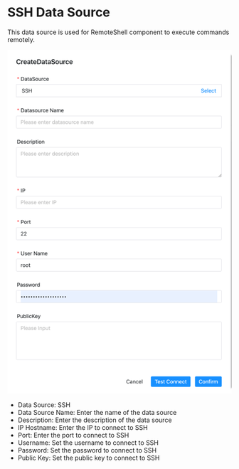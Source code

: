 # SSH Data Source

This data source is used for RemoteShell component to execute commands remotely.

![sh](../../../../img/new_ui/dev/datasource/ssh.png)

- Data Source: SSH
- Data Source Name: Enter the name of the data source
- Description: Enter the description of the data source
- IP Hostname: Enter the IP to connect to SSH
- Port: Enter the port to connect to SSH
- Username: Set the username to connect to SSH
- Password: Set the password to connect to SSH
- Public Key: Set the public key to connect to SSH

